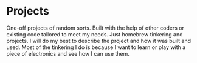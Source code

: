 # Projects
One-off projects of random sorts. Built with the help of other coders or existing code tailored to meet my needs. Just homebrew tinkering and projects. I will do my best to describe the project and how it was built and used. Most of the tinkering I do is because I want to learn or play with a piece of electronics and see how I can use them. 
